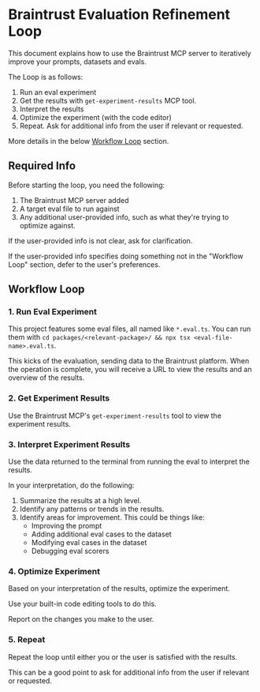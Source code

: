 # Braintrust Evaluation Refinement Loop

This document explains how to use the Braintrust MCP server to iteratively improve your prompts, datasets and evals.

The Loop is as follows:

1. Run an eval experiment
2. Get the results with `get-experiment-results` MCP tool.
3. Interpret the results
4. Optimize the experiment (with the code editor)
5. Repeat. Ask for additional info from the user if relevant or requested.

More details in the below [Workflow Loop](#workflow-loop) section.

## Required Info

Before starting the loop, you need the following:

1. The Braintrust MCP server added
2. A target eval file to run against
3. Any additional user-provided info, such as what they're trying to optimize against.

If  the user-provided info is not clear, ask for clarification.

If the user-provided info specifies doing something not in the "Workflow Loop" section, defer to the user's preferences.

## Workflow Loop 

### 1. Run Eval Experiment

This project features some eval files, all named like `*.eval.ts`.
You can run them with `cd packages/<relevant-package>/ && npx tsx <eval-file-name>.eval.ts`.

This kicks of the evaluation, sending data to the Braintrust platform. When the operation is complete, you will receive a URL to view the results and an overview of the results.

### 2. Get Experiment Results

Use the Braintrust MCP's `get-experiment-results` tool to view the experiment results.

### 3. Interpret Experiment Results

Use the data returned to the terminal from running the eval to interpret the results.

In your interpretation, do the following:

1. Summarize the results at a high level.
2. Identify any patterns or trends in the results.
3. Identify areas for improvement. This could be things like:
   - Improving the prompt
   - Adding additional eval cases to the dataset
   - Modifying eval cases in the dataset
   - Debugging eval scorers

### 4. Optimize Experiment

Based on your interpretation of the results, optimize the experiment. 

Use your built-in code editing tools to do this.

Report on the changes you make to the user.

### 5. Repeat

Repeat the loop until either you or the user is satisfied with the results.

This can be a good point to ask for additional info from the user if relevant or requested.
